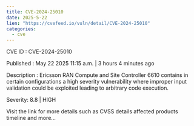 ```yaml
---
title: CVE-2024-25010
date: 2025-5-22
lien: "https://cvefeed.io/vuln/detail/CVE-2024-25010"
categories:
  - cve
---
```


CVE ID : CVE-2024-25010

Published :  May 22
2025
11:15 a.m. | 3 hours
4 minutes ago

Description : Ericsson RAN Compute
and Site Controller 6610 contains in certain configurations a high severity
vulnerability where improper input validation could be exploited leading to arbitrary code execution.

Severity: 8.8 | HIGH

Visit the link for more details
such as CVSS details
affected products
timeline
and more...

